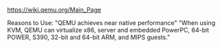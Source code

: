 https://wiki.qemu.org/Main_Page

Reasons to Use:
	"QEMU achieves near native performance"
	"When using KVM, QEMU can virtualize x86, server and embedded PowerPC, 64-bit POWER, S390, 32-bit and 64-bit ARM, and MIPS guests."

